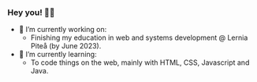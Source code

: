 ### Hey you! 👋😄

- 🔭 I’m currently working on:
  - Finishing my education in web and systems development @ Lernia Piteå (by June 2023).
- 🌱 I’m currently learning:
  - To code things on the web, mainly with HTML, CSS, Javascript and Java.
